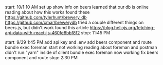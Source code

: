 start: 10/1 10 AM
  set up show info on beers
  learned that our db is online
    reading about how this works
    found these
      https://github.com/tylerhunt/brewery_db
      https://github.com/cmar/brewerydb
  tried a couple different things on beers.js, but didn't work
  found this article
    https://blog.hellojs.org/fetching-api-data-with-react-js-460fe8bbf8f2
stop: 11:45 PM

start: 9/29 1:45 PM
  add api key and .env
  add beers component and route
  bundle exec foreman start not working
  reading about foreman and postman
  didn't run "yarn" inside of client
  bundle exec foreman now working
  fix beers component and route
stop: 2:30 PM